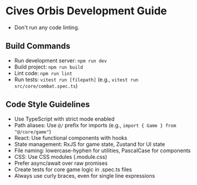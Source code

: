 # Cives Orbis Development Guide

- Don't run any code linting.

## Build Commands

- Run development server: `npm run dev`
- Build project: `npm run build`
- Lint code: `npm run lint`
- Run tests: `vitest run [filepath]` (e.g., `vitest run src/core/combat.spec.ts`)

## Code Style Guidelines

- Use TypeScript with strict mode enabled
- Path aliases: Use `@/` prefix for imports (e.g., `import { Game } from "@/core/game"`)
- React: Use functional components with hooks
- State management: RxJS for game state, Zustand for UI state
- File naming: lowercase-hyphen for utilities, PascalCase for components
- CSS: Use CSS modules (.module.css)
- Prefer async/await over raw promises
- Create tests for core game logic in .spec.ts files
- Always use curly braces, even for single line expressions
